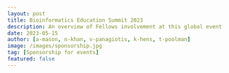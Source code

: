 ```yaml
---
layout: post
title: Bioinformatics Education Summit 2023
description: An overview of Fellows involvement at this global event
date: 2023-05-15
author: [a-mason, n-khan, v-panagiotis, k-hens, t-poolman]
image: /images/sponsorship.jpg
tag: [Sponsorship for events]
featured: false
---
```


